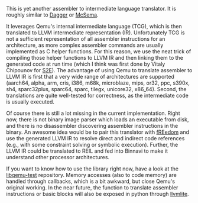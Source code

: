 This is yet another assembler to intermediate language translator. It is
roughly similar to [Dagger](http://dagger.repzret.org/) or
[McSema](https://github.com/trailofbits/mcsema). 

It leverages Qemu's internal intermediate language (TCG), which is then
translated to LLVM intermediate representation (IR). Unfortunately TCG is not a
sufficient representation of all assembler instructions for an architecture, as
more complex assembler commands are usually implemented as C helper functions.
For this reason, we use the neat trick of compiling those helper functions to
LLVM IR and then linking them to the generated code at run time (which I think
was first done by Vitaly Chipounov for [S2E](http://s2e.epfl.ch/)).  The
advantage of using Qemu to translate assembler to LLVM IR is first that a very
wide range of architectures are supported (aarch64, alpha, arm, cris, i386,
m68k, microblaze, mips, or32, ppc, s390x, sh4, sparc32plus, sparc64, sparc,
tilegx, unicore32, x86_64). Second, the translations are quite well-tested for
correctness, as the intermediate code is usually executed.
	
Of course there is still a lot missing in the current implementation. Right now,
there is not binary image parser which loads an executable from disk, and there
is no disassembler discovering assembler instructions in the binary. An awesome
idea would be to pair this translator with 
[fREedom](https://github.com/cseagle/fREedom) and use the generated LLVM IR to
resolve direct and indirect code references (e.g., with some constraint solving
or symbolic execution). Further, the LLVM IR could be translated to REIL and
fed into Binnavi to make it understand other processor architectures.

If you want to know how to use the library right now, have a look at the
[libqemu-test](https://github.com/zaddach/libqemu-test) repository. Memory
accesses (also to code memory) are handled through callbacks, which is a bit
awkward, but close Qemu's original working. In the near future, the function
to translate assembler instructions or basic blocks will also be exposed in
python through [llvmlite](https://github.com/numba/llvmlite).
